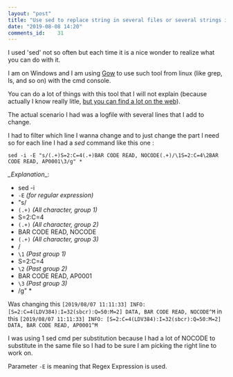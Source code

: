 ```yaml
---
layout: "post"
title: "Use sed to replace string in several files or several strings in a file"
date: "2019-08-08 14:20"
comments_id: 	31
---
```


I used 'sed' not so often but each time it is a nice wonder to realize what you can do with it.

I am on Windows and I am using [Gow](https://github.com/bmatzelle/gow) to use such tool from linux (like grep, ls, and so on) with the cmd console.

You can do a lot of things with this tool that I will not explain (because actually I know really litle, [but you can find a lot on the web](https://likegeeks.com/regex-tutorial-linux/)).

The actual scenario I had was a logfile with several lines that I add to change.

I had to filter which line I wanna change and to just change the part I need so for each line I had a *sed* command like this one :

```shell
sed -i -E "s/(.+)S=2:C=4(.+)BAR CODE READ, NOCODE(.+)/\1S=2:C=4\2BAR CODE READ, AP0001\3/g" *
```
*_Explanation*_:

- sed -i 
- `-E` *(for regular expression)* 
- "s/
- `(.+)` *(All character, group 1)* 
- S=2:C=4
- `(.+)` *(All character, group 2)* 
- BAR CODE READ, NOCODE
- `(.+)` *(All character, group 3)* 
- /
- `\1` *(Past group 1)* 
- S=2:C=4
- `\2` *(Past group 2)* 
- BAR CODE READ, AP0001
- `\3` *(Past group 3)* 
- /g" *


Was changing this
`[2019/08/07 11:11:33] INFO: [S=2:C=4(LDV384):I=32(sbcr):Q=50:M=2] DATA, BAR CODE READ, NOCODE^M`
in this
`[2019/08/07 11:11:33] INFO: [S=2:C=4(LDV384):I=32(sbcr):Q=50:M=2] DATA, BAR CODE READ, AP0001^M`

I was using 1 sed cmd per substitution because I had a lot of NOCODE to substitute in the same file so I had to be sure I am picking the right line to work on.

Parameter `-E` is meaning that Regex Expression is used.

